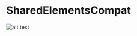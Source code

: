# SharedElementsCompat

![alt text](https://media.giphy.com/media/3ohjUWIq6sdYhsxAm4/giphy.gif "Shared Element Compat Demo")
